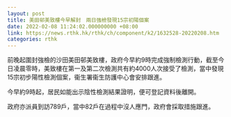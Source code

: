 ```yaml
---
layout: post
title: 美田邨美致樓今早解封　兩日強檢發現15宗初陽個案
date: 2022-02-08 11:24:02.000000000 +08:00
link: https://news.rthk.hk/rthk/ch/component/k2/1632528-20220208.htm
categories: rthk
---
```


前晚起圍封強檢的沙田美田邨美致樓，政府今早約9時完成強制檢測行動，截至今日凌晨零時，美致樓在第一及第二次檢測共有約4000人次接受了檢測，當中發現15宗初步陽性檢測個案，衞生署衞生防護中心會安排跟進。

今早約9時起，居民如能出示陰性檢測結果證明，便可登記資料後離開。

政府亦派員到訪789戶，當中82戶在過程中沒人應門，政府會採取措施跟進。
